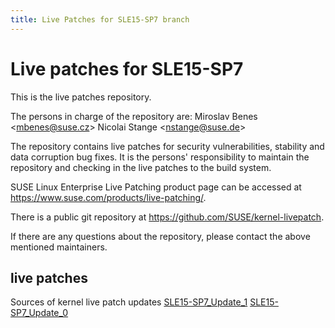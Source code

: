 ```yaml
---
title: Live Patches for SLE15-SP7 branch
---
```

# Live patches for SLE15-SP7
This is the live patches repository.

The persons in charge of the repository are:
Miroslav Benes <[mbenes@suse.cz](mailto:mbenes@suse.cz?subject=SLE15-SP7_Update_1%20branch)>
Nicolai Stange <[nstange@suse.de](mailto:nstange@suse.de?subject=SLE15-SP7_Update_1%20branch)>

The repository contains live patches for security vulnerabilities,
stability and data corruption bug fixes. It is the persons'
responsibility to maintain the repository and checking in the live
patches to the build system.

SUSE Linux Enterprise Live Patching product page can be accessed at
https://www.suse.com/products/live-patching/.

There is a public git repository at
https://github.com/SUSE/kernel-livepatch.

If there are any questions about the repository, please contact the
above mentioned maintainers.


## live patches
Sources of kernel live patch updates [SLE15-SP7_Update_1](https://github.com/SUSE/kernel-livepatch/tree/SLE15-SP7_Update_1) [SLE15-SP7_Update_0](https://github.com/SUSE/kernel-livepatch/tree/SLE15-SP7_Update_0)
